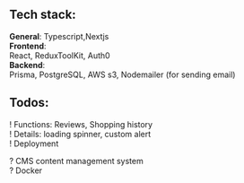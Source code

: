 ## Tech stack:
**General**: Typescript,Nextjs  
**Frontend**:   
React, ReduxToolKit, Auth0  
**Backend**:   
Prisma, PostgreSQL, AWS s3,  Nodemailer (for sending email)
 

## Todos: 
! Functions: Reviews, Shopping history  
! Details: loading spinner, custom alert  
! Deployment 

? CMS content management system     
? Docker  
 
